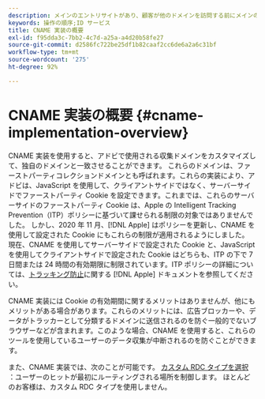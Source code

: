 ```yaml
---
description: メインのエントリサイトがあり、顧客が他のドメインを訪問する前にメインのエントリサイトで顧客の識別ができる場合には、CNAME を使用することで、サードパーティ Cookie を受け入れないブラウザー（Safari など）でもクロスドメイントラッキングをおこなうことができます。
keywords: 操作の順序;ID サービス
title: CNAME 実装の概要
exl-id: f95dda3c-7bb2-4c7d-a25a-a4d20b58fe27
source-git-commit: d2586fc722be25df1b82caaf2cc6de6a2a6c31bf
workflow-type: tm+mt
source-wordcount: '275'
ht-degree: 92%

---
```


# CNAME 実装の概要 {#cname-implementation-overview}

CNAME 実装を使用すると、アドビで使用される収集ドメインをカスタマイズして、独自のドメインと一致させることができます。 これらのドメインは、ファーストパーティコレクションドメインとも呼ばれます。これらの実装により、アドビは、JavaScript を使用して、クライアントサイドではなく、サーバーサイドでファーストパーティ Cookie を設定できます。これまでは、これらのサーバーサイドのファーストパーティ Cookie は、Apple の Intelligent Tracking Prevention（ITP）ポリシーに基づいて課せられる制限の対象ではありませんでした。 しかし、2020 年 11 月、[!DNL Apple] はポリシーを更新し、CNAME を使用して設定された Cookie にもこれらの制限が適用されるようにしました。 現在、CNAME を使用してサーバーサイドで設定された Cookie と、JavaScript を使用してクライアントサイドで設定された Cookie はどちらも、ITP の下で 7 日間または 24 時間の有効期限に制限されています。ITP ポリシーの詳細については、[トラッキング防止](https://webkit.org/tracking-prevention/#intelligent-tracking-prevention-itp)に関する [!DNL Apple] ドキュメントを参照してください。

CNAME 実装には Cookie の有効期間に関するメリットはありませんが、他にもメリットがある場合があります。これらのメリットには、広告ブロッカーや、データがトラッカーとして分類するドメインに送信されるのを防ぐ一般的でないブラウザーなどが含まれます。このような場合、CNAME を使用すると、これらのツールを使用しているユーザーのデータ収集が中断されるのを防ぐことができます。

また、CNAME 実装では、次のことが可能です。 [カスタム RDC タイプを選択](https://experienceleague.adobe.com/docs/analytics/technotes/rdc/regional-data-collection.html?lang=ja) ：ユーザーのヒットが最初にルーティングされる場所を制御します。 ほとんどのお客様は、カスタム RDC タイプを使用しません。
